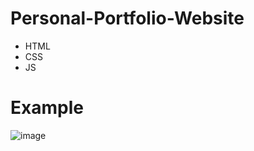 # Personal-Portfolio-Website
- HTML
- CSS
- JS

# Example 
![image](https://cdn.discordapp.com/attachments/925063485556150292/935230501143322655/unknown.png)



